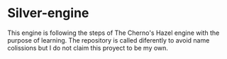 # Silver-engine

This engine is following the steps of The Cherno's Hazel engine with the purpose of learning.
The repository is called diferently to avoid name colissions but I do not claim this proyect to be my own.
